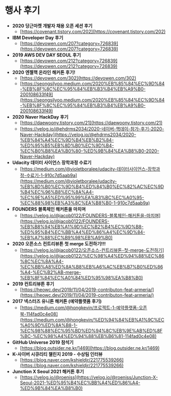 # 행사 후기

- **2020 당근마켓 개발자 채용 오픈 세션 후기**
    - [https://covenant.tistory.com/202](https://covenant.tistory.com/202)
- **IBM Developer Day 후기**
    - [https://devowen.com/207?category=726839](https://devowen.com/207?category=726839)
- **2019 AWS DEV DAY SEOUL 후기**
    - [https://devowen.com/212?category=726839](https://devowen.com/212?category=726839)
- **2020 엔젤핵 온라인 해커톤 후기!**
    - [https://devowen.com/302](https://devowen.com/302)
    - [https://seongsilyoo.medium.com/2020%EB%85%84%EC%9D%84-%EB%8F%8C%EC%95%84%EB%B3%B4%EB%A9%B0-200108633f49](https://seongsilyoo.medium.com/2020%EB%85%84%EC%9D%84-%EB%8F%8C%EC%95%84%EB%B3%B4%EB%A9%B0-200108633f49)
- **2020 Naver HackDay 후기**
    - [https://daewoony.tistory.com/21](https://daewoony.tistory.com/21)
    - [https://velog.io/@ehdrms2034/2020-네이버-핵데이-참가-후기-2020-Naver-Hackday](https://velog.io/@ehdrms2034/2020-%EB%84%A4%EC%9D%B4%EB%B2%84-%ED%95%B5%EB%8D%B0%EC%9D%B4-%EC%B0%B8%EA%B0%80-%ED%9B%84%EA%B8%B0-2020-Naver-Hackday)
- **Udacity 데이터 사이언스 장학과정 수료기**
    - [https://medium.com/@violetboralee/udacity-데이터사이언스-장학과정-수료기-1-910c7d5aab9a](https://medium.com/@violetboralee/udacity-%EB%8D%B0%EC%9D%B4%ED%84%B0%EC%82%AC%EC%9D%B4%EC%96%B8%EC%8A%A4-%EC%9E%A5%ED%95%99%EA%B3%BC%EC%A0%95-%EC%88%98%EB%A3%8C%EA%B8%B0-1-910c7d5aab9a)
- **FOUNDERS 블록체인 해커톤을 마치며**
    - [https://velog.io/@jacob0122/FOUNDERS-블록체인-해커톤을-마치며](https://velog.io/@jacob0122/FOUNDERS-%EB%B8%94%EB%A1%9D%EC%B2%B4%EC%9D%B8-%ED%95%B4%EC%BB%A4%ED%86%A4%EC%9D%84-%EB%A7%88%EC%B9%98%EB%A9%B0)
- **2020 오픈소스 컨트리뷰톤 첫 merge 도전하기!!!**
    - [https://velog.io/@jacob0122/오픈소스-컨트리뷰톤-첫-merge-도전하기](https://velog.io/@jacob0122/%EC%98%A4%ED%94%88%EC%86%8C%EC%8A%A4-%EC%BB%A8%ED%8A%B8%EB%A6%AC%EB%B7%B0%ED%86%A4-%EC%B2%AB-merge-%EB%8F%84%EC%A0%84%ED%95%98%EA%B8%B0)
- **2019 컨트리뷰톤 후기**
    - [https://heowc.dev/2019/11/04/2019-contributon-feat-armeria/](https://heowc.dev/2019/11/04/2019-contributon-feat-armeria/)
- **2017 넥스터즈 유니톤 해커톤 (예약플랫폼 후기)**
    - [https://medium.com/@hongkevin/프로젝트-1-예약플랫폼-오픈북-114fad0c4e08](https://medium.com/@hongkevin/%ED%94%84%EB%A1%9C%EC%A0%9D%ED%8A%B8-1-%EC%98%88%EC%95%BD%ED%94%8C%EB%9E%AB%ED%8F%BC-%EC%98%A4%ED%94%88%EB%B6%81-114fad0c4e08)
- **GitHub Universe 2019 참석기**
    - [https://blog.outsider.ne.kr/1469](https://blog.outsider.ne.kr/1469)
- **K-사이버 시큐리티 챌린지 2019 - 수상팀 인터뷰**
    - [https://blog.naver.com/kshieldjr/221775539266](https://blog.naver.com/kshieldjr/221775539266)
- **Junction X Seoul 2021 해커톤 후기**
    - [https://velog.io/@roeniss](https://velog.io/@roeniss/Junction-X-Seoul-2021-%ED%95%B4%EC%BB%A4%ED%86%A4-%ED%9B%84%EA%B8%B0)